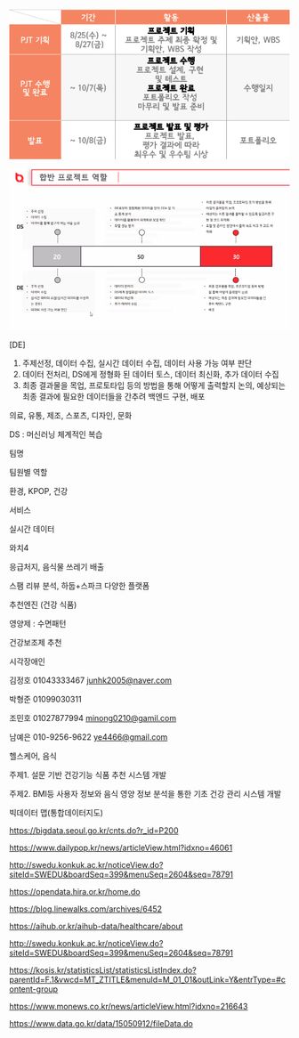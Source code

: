 



![image-20210825093841259](0825.assets/image-20210825093841259.png)







![image-20210825094222189](0825.assets/image-20210825094222189.png)

[DE]

1. 주제선정, 데이터 수집, 실시간 데이터 수집, 데이터 사용 가능 여부 판단
2. 데이터 전처리, DS에게 정형화 된 데이터 토스, 데이터 최신화, 추가 데이터 수집
3. 최종 결과물을 목업, 프로토타입 등의 방법을 통해 어떻게 출력할지 논의, 예상되는 최종 결과에 필요한 데이터들을 간추려 백엔드 구현, 배포



의료, 유통, 제조, 스포츠, 디자인, 문화



DS : 머신러닝 체계적인 복습



팀명

팀원별 역할



환경, KPOP, 건강



서비스



실시간 데이터 



와치4



응급처지, 음식물 쓰레기 배출

스팸 리뷰 분석, 하둡+스파크 다양한 플랫폼





추천엔진 (건강 식품)



영양제 : 수면패턴

건강보조제 추천



시각장애인



김정호 01043333467 junhk2005@naver.com

박형준 01099030311 

조민호 01027877994 minong0210@gamil.com

남예은 010-9256-9622 ye4466@gmail.com



헬스케어, 음식



주제1. 설문 기반 건강기능 식품 추천 시스템 개발

주제2. BMI등 사용자 정보와 음식 영양 정보 분석을 통한 기초 건강 관리 시스템 개발





빅데이터 맵(통합데이터지도)





https://bigdata.seoul.go.kr/cnts.do?r_id=P200

https://www.dailypop.kr/news/articleView.html?idxno=46061

http://swedu.konkuk.ac.kr/noticeView.do?siteId=SWEDU&boardSeq=399&menuSeq=2604&seq=78791

https://opendata.hira.or.kr/home.do

https://blog.linewalks.com/archives/6452

https://aihub.or.kr/aihub-data/healthcare/about

http://swedu.konkuk.ac.kr/noticeView.do?siteId=SWEDU&boardSeq=399&menuSeq=2604&seq=78791

https://kosis.kr/statisticsList/statisticsListIndex.do?parentId=F.1&vwcd=MT_ZTITLE&menuId=M_01_01&outLink=Y&entrType=#content-group

https://www.monews.co.kr/news/articleView.html?idxno=216643

https://www.data.go.kr/data/15050912/fileData.do





